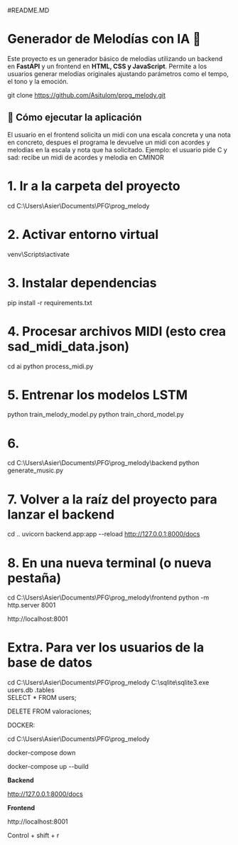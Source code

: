 #README.MD

# Generador de Melodías con IA 🎵

Este proyecto es un generador básico de melodías utilizando un backend en **FastAPI** y un frontend en **HTML, CSS y JavaScript**. Permite a los usuarios generar melodías originales ajustando parámetros como el tempo, el tono y la emoción.


git clone https://github.com/Asitulom/prog_melody.git

## 🚀 Cómo ejecutar la aplicación


El usuario en el frontend solicita un midi con una escala concreta y una nota en concreto, despues el programa le devuelve un midi con acordes y melodias en la escala y nota que ha solicitado. Ejemplo: el usuario pide C y sad: recibe un midi de acordes y melodia en CMINOR



# 1. Ir a la carpeta del proyecto
cd C:\Users\Asier\Documents\PFG\prog_melody

# 2. Activar entorno virtual
venv\Scripts\activate

# 3. Instalar dependencias
pip install -r requirements.txt

# 4. Procesar archivos MIDI (esto crea sad_midi_data.json)
cd ai
python process_midi.py

# 5. Entrenar los modelos LSTM
python train_melody_model.py
python train_chord_model.py

# 6.  
cd C:\Users\Asier\Documents\PFG\prog_melody\backend
python generate_music.py


# 7. Volver a la raíz del proyecto para lanzar el backend
cd ..
uvicorn backend.app:app --reload
http://127.0.0.1:8000/docs

# 8. En una nueva terminal (o nueva pestaña)
cd C:\Users\Asier\Documents\PFG\prog_melody\frontend
python -m http.server 8001

http://localhost:8001

 
# Extra. Para ver los usuarios de la base de datos
cd C:\Users\Asier\Documents\PFG\prog_melody
C:\sqlite\sqlite3.exe users.db
.tables      
SELECT * FROM users;

DELETE FROM valoraciones;



DOCKER:

cd C:\Users\Asier\Documents\PFG\prog_melody

docker-compose down

docker-compose up --build


**Backend**

http://127.0.0.1:8000/docs

**Frontend**

http://localhost:8001


Control + shift + r